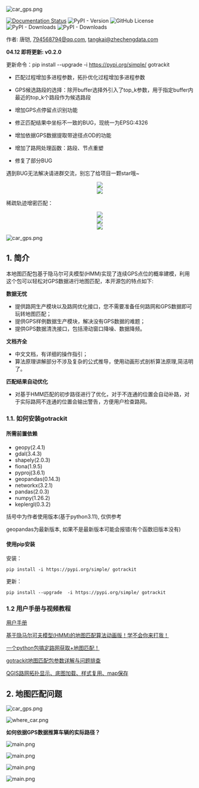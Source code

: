 
![car_gps.png](docs/_static/images/gotrackit.png)


[![Documentation Status](https://readthedocs.org/projects/gotrackit/badge/?version=latest)](https://gotrackit.readthedocs.io/en/latest/?badge=latest)
![PyPI - Version](https://img.shields.io/pypi/v/gotrackit)
![GitHub License](https://img.shields.io/github/license/zdsjjtTLG/Trackit)
![PyPI - Downloads](https://img.shields.io/pypi/dw/gotrackit)
![PyPI - Downloads](https://img.shields.io/pypi/dm/gotrackit)



作者: 唐铠, 794568794@qq.com, tangkai@zhechengdata.com


**04.12 即将更新: v0.2.0**

更新命令：pip install --upgrade  -i https://pypi.org/simple/ gotrackit

- 匹配过程增加多进程参数，拓扑优化过程增加多进程参数

- GPS候选路段的选择：除开buffer选择外引入了top_k参数，用于指定buffer内最近的top_k个路段作为候选路段

- 增加GPS点停留点识别功能

- 修正匹配结果中坐标不一致的BUG，现统一为EPSG:4326

- 增加依据GPS数据提取带途径点OD的功能

- 增加了路网处理函数：路段、节点重塑

- 修复了部分BUG


遇到BUG无法解决请进群交流，别忘了给项目一颗star哦~

<div align="center">
    <img src="docs/_static/images/l_f.gif" />
</div>

<div align="center">
    <img src="docs/_static/images/m_h_f.gif" />
</div>

稀疏轨迹增密匹配：

<div align="center">
    <img src="docs/_static/images/dense_gps.gif" />
</div>


<div align="center">
    <img src="docs/_static/images/taxi_xishu.gif" />
</div>


<div align="center">
    <img src="docs/_static/images/xa_sample.gif" />
</div>


![car_gps.png](docs/_static/images/wxq.jpg)



## 1. 简介
本地图匹配包基于隐马尔可夫模型(HMM)实现了连续GPS点位的概率建模，利用这个包可以轻松对GPS数据进行地图匹配，本开源包的特点如下:

**数据无忧**
- 提供路网生产模块以及路网优化接口，您不需要准备任何路网和GPS数据即可玩转地图匹配；
- 提供GPS样例数据生产模块，解决没有GPS数据的难题；
- 提供GPS数据清洗接口，包括滑动窗口降噪、数据降频。

**文档齐全**

- 中文文档，有详细的操作指引；
- 算法原理讲解部分不涉及复杂的公式推导，使用动画形式剖析算法原理,简洁明了。

**匹配结果自动优化**
- 对基于HMM匹配的初步路径进行了优化，对于不连通的位置会自动补路，对于实际路网不连通的位置会输出警告，方便用户检查路网。



### 1.1. 如何安装gotrackit

#### __所需前置依赖__

- geopy(2.4.1)
- gdal(3.4.3)
- shapely(2.0.3)
- fiona(1.9.5)
- pyproj(3.6.1)
- geopandas(0.14.3)
- networkx(3.2.1)
- pandas(2.0.3)
- numpy(1.26.2)
- keplergl(0.3.2)

括号中为作者使用版本(基于python3.11), 仅供参考

geopandas为最新版本, 如果不是最新版本可能会报错(有个函数旧版本没有)

#### __使用pip安装__

安装：

``` shell
pip install -i https://pypi.org/simple/ gotrackit
```

更新：
``` shell
pip install --upgrade  -i https://pypi.org/simple/ gotrackit
```

### 1.2 用户手册与视频教程

[用户手册](https://gotrackit.readthedocs.io/en/latest/)

[基于隐马尔可夫模型(HMM)的地图匹配算法动画版！学不会你来打我！](https://www.bilibili.com/video/BV1gQ4y1w7dC)

[一个python包搞定路网获取+地图匹配！](https://www.bilibili.com/video/BV1nC411z7Vg)

[gotrackit地图匹配包参数详解与问题排查](https://www.bilibili.com/video/BV1qK421Y7hV)

[QGIS路网拓扑显示、底图加载、样式复用、map保存](https://www.bilibili.com/video/BV1Sq421F7QX)


## 2. 地图匹配问题

![car_gps.png](docs/_static/images/car_gps.png)

![where_car.png](docs/_static/images/whereIsCar.png)

__如何依据GPS数据推算车辆的实际路径？__

![main.png](docs/_static/images/single_p.png)

![main.png](docs/_static/images/transition.png)

![main.png](docs/_static/images/viterbi.png)

![main.png](docs/_static/images/trace.png)


